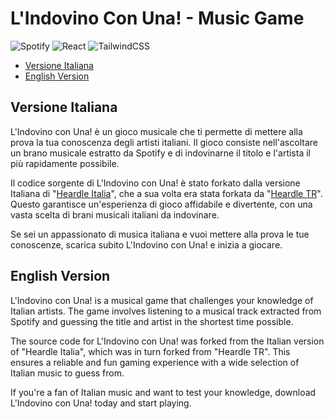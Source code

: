 # L'Indovino Con Una! - Music Game

![Spotify](https://img.shields.io/badge/Spotify-1ED760?&style=for-the-badge&logo=spotify&logoColor=white)
![React](https://img.shields.io/badge/react-%2320232a.svg?style=for-the-badge&logo=react&logoColor=%2361DAFB)
![TailwindCSS](https://img.shields.io/badge/tailwindcss-%2338B2AC.svg?style=for-the-badge&logo=tailwind-css&logoColor=white)

* [Versione Italiana](##Versione-Italiana)
* [English Version](##English-Version)

## Versione Italiana
L'Indovino con Una! è un gioco musicale che ti permette di mettere alla prova la tua conoscenza degli artisti italiani. Il gioco consiste nell'ascoltare un brano musicale estratto da Spotify e di indovinarne il titolo e l'artista il più rapidamente possibile.

Il codice sorgente di L'Indovino con Una! è stato forkato dalla versione Italiana di "[Heardle Italia](https://github.com/DavideBri/heardle-ita)", che a sua volta era stata forkata da "[Heardle TR](https://github.com/agtokty/heardle-turkish)". Questo garantisce un'esperienza di gioco affidabile e divertente, con una vasta scelta di brani musicali italiani da indovinare.

Se sei un appassionato di musica italiana e vuoi mettere alla prova le tue conoscenze, scarica subito L'Indovino con Una! e inizia a giocare.

## English Version
L'Indovino con Una! is a musical game that challenges your knowledge of Italian artists. The game involves listening to a musical track extracted from Spotify and guessing the title and artist in the shortest time possible.

The source code for L'Indovino con Una! was forked from the Italian version of "Heardle Italia", which was in turn forked from "Heardle TR". This ensures a reliable and fun gaming experience with a wide selection of Italian music to guess from.

If you're a fan of Italian music and want to test your knowledge, download L'Indovino con Una! today and start playing.